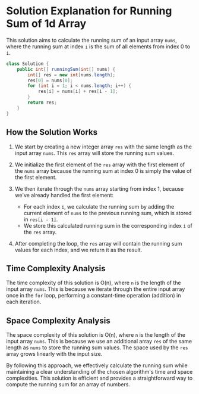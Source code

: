 # Solution Explanation for Running Sum of 1d Array

This solution aims to calculate the running sum of an input array `nums`, where the running sum at index `i` is the sum of all elements from index 0 to `i`.

```java
class Solution {
    public int[] runningSum(int[] nums) {
        int[] res = new int[nums.length];
        res[0] = nums[0];
        for (int i = 1; i < nums.length; i++) {
            res[i] = nums[i] + res[i - 1]; 
        }
        return res;
    }
}
```

## How the Solution Works

1. We start by creating a new integer array `res` with the same length as the input array `nums`. This `res` array will store the running sum values.

2. We initialize the first element of the `res` array with the first element of the `nums` array because the running sum at index 0 is simply the value of the first element.

3. We then iterate through the `nums` array starting from index 1, because we've already handled the first element:
   - For each index `i`, we calculate the running sum by adding the current element of `nums` to the previous running sum, which is stored in `res[i - 1]`.
   - We store this calculated running sum in the corresponding index `i` of the `res` array.

4. After completing the loop, the `res` array will contain the running sum values for each index, and we return it as the result.

## Time Complexity Analysis

The time complexity of this solution is O(n), where `n` is the length of the input array `nums`. This is because we iterate through the entire input array once in the `for` loop, performing a constant-time operation (addition) in each iteration.

## Space Complexity Analysis

The space complexity of this solution is O(n), where `n` is the length of the input array `nums`. This is because we use an additional array `res` of the same length as `nums` to store the running sum values. The space used by the `res` array grows linearly with the input size.

By following this approach, we effectively calculate the running sum while maintaining a clear understanding of the chosen algorithm's time and space complexities. This solution is efficient and provides a straightforward way to compute the running sum for an array of numbers.
